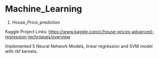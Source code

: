 # Machine_Learning

1. House_Price_prediction

Kaggle Project Links: https://www.kaggle.com/c/house-prices-advanced-regression-techniques/overview

Implemented 5 Neural Network Models, linear regression and SVM model with rbf kernels.
